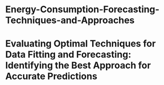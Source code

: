 # Energy-Consumption-Forecasting-Techniques-and-Approaches
# Evaluating Optimal Techniques for Data Fitting and Forecasting: Identifying the Best Approach for Accurate Predictions
